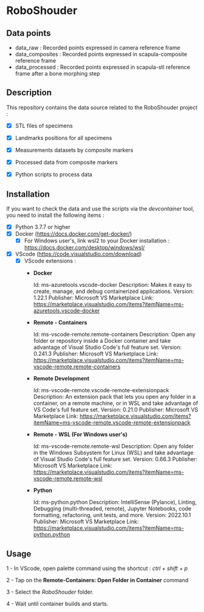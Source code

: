 # RoboShouder

## Data points

- data_raw : Recorded points expressed in camera reference frame 
- data_composites : Recorded points expressed in scapula-composite reference frame 
- data_processed : Recorded points expressed in scapula-stl reference frame after a bone morphing step


## Description

This repository contains the data source related to the RoboShouder project : 

- [x] STL files of specimens
- [x] Landmarks positions for all specimens
- [x] Measurements datasets by composite markers
- [x] Processed data from composite markers 
- [x] Python scripts to process data


## Installation 

If you want to check the data and use the scripts via the *devcontainer* tool, you need to install the following items :

- [x] Python 3.7.7 or higher
- [x] Docker (https://docs.docker.com/get-docker/)
  - [x]  For Windows user's, link wsl2 to your Docker installation : https://docs.docker.com/desktop/windows/wsl/
- [x] VScode (https://code.visualstudio.com/download)  
  - [x] VScode extensions :
    - **Docker**


        Id: ms-azuretools.vscode-docker
        Description: Makes it easy to create, manage, and debug containerized applications.
        Version: 1.22.1
        Publisher: Microsoft
        VS Marketplace Link: https://marketplace.visualstudio.com/items?itemName=ms-azuretools.vscode-docker
    - **Remote - Containers**


        Id: ms-vscode-remote.remote-containers
        Description: Open any folder or repository inside a Docker container and take advantage of Visual Studio Code's full feature set.
        Version: 0.241.3
        Publisher: Microsoft
        VS Marketplace Link: https://marketplace.visualstudio.com/items?itemName=ms-vscode-remote.remote-containers
    - **Remote Development**


        Id: ms-vscode-remote.vscode-remote-extensionpack
        Description: An extension pack that lets you open any folder in a container, on a remote machine, or in WSL and take advantage of VS Code's full feature set.
        Version: 0.21.0
        Publisher: Microsoft
        VS Marketplace Link: https://marketplace.visualstudio.com/items?itemName=ms-vscode-remote.vscode-remote-extensionpack
    - **Remote - WSL (For Windows user's)**


        Id: ms-vscode-remote.remote-wsl
        Description: Open any folder in the Windows Subsystem for Linux (WSL) and take advantage of Visual Studio Code's full feature set.
        Version: 0.66.3
        Publisher: Microsoft
        VS Marketplace Link: https://marketplace.visualstudio.com/items?itemName=ms-vscode-remote.remote-wsl
    - **Python**


        Id: ms-python.python
        Description: IntelliSense (Pylance), Linting, Debugging (multi-threaded, remote), Jupyter Notebooks, code formatting, refactoring, unit tests, and more.
        Version: 2022.10.1
        Publisher: Microsoft
        VS Marketplace Link: https://marketplace.visualstudio.com/items?itemName=ms-python.python

## Usage

1 - In VScode, open palette command using the shortcut : *ctrl + shift + p*

2 - Tap on the **Remote-Containers: Open Folder in Container** command

3 - Select the *RoboShouder* folder.

4 - Wait until container builds and starts.
